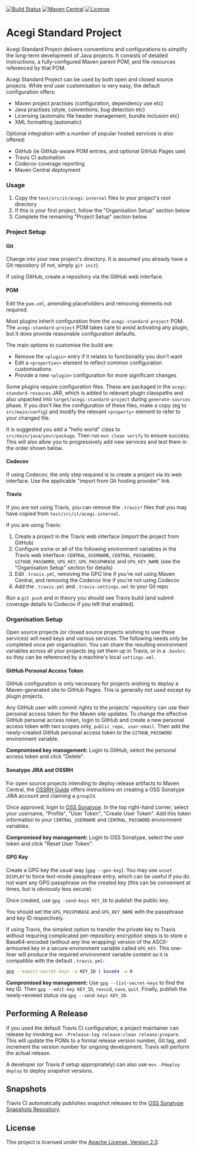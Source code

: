 [![Build Status](https://travis-ci.org/acegi/xml-format-maven-plugin.svg?branch=master)](https://travis-ci.org/acegi/acegi-standard-project)
[![Maven Central](https://img.shields.io/maven-central/v/au.com.acegi/acegi-standard-project.svg?maxAge=3600)](http://search.maven.org/#search%7Cga%7C1%7Cg%3A%22au.com.acegi%22%20AND%20a%3A%22acegi-standard-project%22)
[![License](https://img.shields.io/hexpm/l/plug.svg?maxAge=2592000)](http://www.apache.org/licenses/LICENSE-2.0.txt)

# Acegi Standard Project

Acegi Standard Project delivers conventions and configurations to simplify the
long-term development of Java projects. It consists of detailed instructions, a
fully-configured Maven parent POM, and file resources referenced by that POM.

Acegi Standard Project can be used by both open and closed source projects.
While end user customisation is very easy, the default configuration offers:

* Maven project practises (configuration, dependency use etc)
* Java practises (style, conventions, bug detection etc)
* Licensing (automatic file header management, bundle inclusion etc)
* XML formatting (automatic)

Optional integration with a number of popular hosted services is also offered:

* GitHub (ie GitHub-aware POM entries, and optional GitHub Pages use)
* Travis CI automation
* Codecov coverage reporting
* Maven Central deployment

### Usage

1. Copy the `test/src/it/acegi-internal` files to your project's root directory
2. If this is your first project, follow the "Organisation Setup" section below
3. Complete the remaining "Project Setup" section below

### Project Setup

#### Git

Change into your new project's directory. It is assumed you already have a
Git repository (if not, simply `git init`).

If using GitHub, create a repository via the GitHub web interface.

#### POM

Edit the `pom.xml`, amending placeholders and removing elements not required.

Most plugins inherit configuration from the `acegi-standard-project` POM. The
`acegi-standard-project` POM takes care to avoid activating any plugin, but it
does provide reasonable configuration defaults.

The main options to customise the build are:

* Remove the `<plugin>` entry if it relates to functionality you don't want
* Edit a `<properties>` element to reflect common configuration customisations
* Provide a new `<plugin>` configuration for more significant changes

Some plugins require configuration files. These are packaged in the
`acegi-standard-resouces` JAR, which is added to relevant plugin classpaths and
also unpacked into `target/acegi-standard-project` during `generate-sources`
phase. If you don't like the configuration of these files, make a copy (eg to
`src/main/config`) and modify the relevant `<property>` element to refer to your
changed file.

It is suggested you add a "hello world" class to `src/main/java/your/package`.
Then run `mvn clean verify` to ensure success. This will also allow you to
progressively add new services and test them in the order shown below.

#### Codecov

If using Codecov, the only step required is to create a project via its web
interface. Use the applicable "import from Git hosting provider" link.

#### Travis

If you are not using Travis, you can remove the `.travis*` files that you may
have copied from `test/src/it/acegi-internal`.

If you are using Travis:

1. Create a project in the Travis web interface (import the project from GitHub)
2. Configure some or all of the following environment variables in the Travis
   web interface: `CENTRAL_USERNAME`, `CENTRAL_PASSWORD`, `GITHUB_PASSWORD`,
   `GPG_KEY`, `GPG_PASSPHRASE` and `GPG_KEY_NAME` (see the "Organisation Setup"
   section for details)
3. Edit `.travis.yml`, removing the GPG line if you're not using Maven Central,
   and removing the Codecov line if you're not using Codecov
4. Add the `.travis.yml` and `.travis-settings.xml` to your Git repo

Run a `git push` and in theory you should see Travis build (and submit coverage
details to Codecov if you left that enabled).

### Organisation Setup

Open source projects (or closed source projects wishing to use these services)
will need keys and various services. The following needs only be completed once
per organisation. You can share the resulting environment variables across all
your projects (eg set them up in Travis, or in a `.bashrc` so they can be
referenced by a machine's local `settings.xml`.

#### GitHub Personal Access Token

GitHub configuration is only necessary for projects wishing to deploy a
Maven-generated site to GitHub Pages. This is generally not used except by
plugin projects.

Any GitHub user with commit rights to the projects' repository can use their
personal access token for the Maven site updates. To change the effective GitHub
personal access token, login to GitHub and create a new personal access token
with two scopes only, `public_repo, user:email`. Then add the newly-created
GitHub personal access token to the `GITHUB_PASSWORD` environment variable.

**Compromised key management:** Login to GitHub, select the personal access
token and click "Delete".

#### Sonatype JIRA and OSSRH

For open source projects intending to deploy release artifacts to Maven Central,
the [OSSRH Guide](http://central.sonatype.org/pages/ossrh-guide.html) offers
instructions on creating a OSS Sonatype JIRA account and claiming a `groupId`.

Once approved, login to [OSS Sonatype](https://oss.sonatype.org/). In the top
right-hand corner, select your username, "Profile", "User Token", "Create User
Token". Add this token information to your `CENTRAL_USERNAME` and
`CENTRAL_PASSWORD` enviornment variables.

**Compromised key management:** Login to OSS Sonatype, select the user token and
click "Reset User Token".

#### GPG Key

Create a GPG key the usual way (`gpg --gen-key`). You may use `unset DISPLAY`
to force text-mode passphrase entry, which can be useful if you do not want any
GPG passphrase on the created key (this can be convenient at times, but is
obviously less secure).

Once created, use `gpg -send-keys KEY_ID` to publish the public key.

You should set the `GPG_PASSPHRASE` and `GPG_KEY_NAME` with the passphrase and
key ID respectively.

If using Travis, the simplest option to transfer the private key to Travis
without requiring complicated per-repository encryption steps is to store a
Base64-encoded (without any line wrapping) version of the ASCII-armoured key in
a secure environment variable called `GPG_KEY`. This one-liner will produce the
required environment variable content so it is compatible with the default
`.travis.yml`:

``` bash
gpg --export-secret-keys -a KEY_ID | base64 -w 0
```

**Compromised key management:** Use `gpg --list-secret-keys` to find the key ID.
Then `gpg --edit-key KEY_ID`, `revuid`, `save`, `quit`. Finally, publish the
newly-revoked status via `gpg --send-keys KEY_ID`.

## Performing A Release

If you used the default Travis CI configuration, a project maintainer can
release by invoking `mvn -Prelease-tag release:clean release:prepare`. This will
update the POMs to a formal release version number, Git tag, and increment the
version number for ongoing development. Travis will perform the actual release.

A developer (or Travis if setup appropriately) can also use
`mvn -Pdeploy deploy` to deploy snapshot versions.

## Snapshots

Travis CI automatically publishes snapshot releases to the
[OSS Sonatype Snapshots Repository](https://oss.sonatype.org/content/repositories/snapshots/au/com/acegi/acegi-standard-project).

## License

This project is licensed under the
[Apache License, Version 2.0](http://www.apache.org/licenses/LICENSE-2.0.html).
